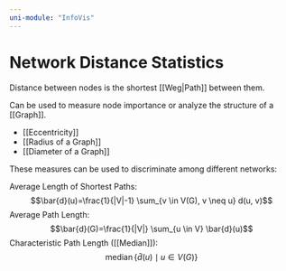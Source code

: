```yaml
---
uni-module: "InfoVis"
---
```


# Network Distance Statistics

Distance between nodes is the shortest [[Weg|Path]] between them.

Can be used to measure node importance or analyze the structure of a [[Graph]].

- [[Eccentricity]]
- [[Radius of a Graph]]
- [[Diameter of a Graph]]

These measures can be used to discriminate among different networks:

Average Length of Shortest Paths:
$$\bar{d}(u)=\frac{1}{|V|-1} \sum_{v \in V(G), v \neq u} d(u, v)$$
Average Path Length:
$$\bar{d}(G)=\frac{1}{|V|} \sum_{u \in V} \bar{d}(u)$$
Characteristic Path Length ([[Median]]):
$$\operatorname{median}\{\bar{d}(u) \mid u \in V(G)\}$$
